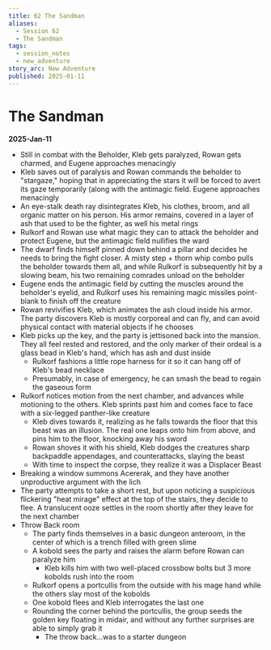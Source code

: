 ```yaml
---
title: 62 The Sandman
aliases:
  - Session 62
  - The Sandman
tags:
  - session_notes
  - new_adventure
story_arc: New Adventure
published: 2025-01-11
---
```

# The Sandman
**2025-Jan-11**

- Still in combat with the Beholder, Kleb gets paralyzed, Rowan gets charmed, and Eugene approaches menacingly
- Kleb saves out of paralysis and Rowan commands the beholder to "stargaze," hoping that in appreciating the stars it will be forced to avert its gaze temporarily (along with the antimagic field. Eugene approaches menacingly
- An eye-stalk death ray disintegrates Kleb, his clothes, broom, and all organic matter on his person. His armor remains, covered in a layer of ash that used to be the fighter, as well his metal rings
- Rulkorf and Rowan use what magic they can to attack the beholder and protect Eugene, but the antimagic field nullifies the ward
- The dwarf finds himself pinned down behind a pillar and decides he needs to bring the fight closer. A misty step + thorn whip combo pulls the beholder towards them all, and while Rulkorf is subsequently hit by a slowing beam, his two remaining comrades unload on the beholder
- Eugene ends the antimagic field by cutting the muscles around the beholder's eyelid, and Rulkorf uses his remaining magic missiles point-blank to finish off the creature
- Rowan revivifies Kleb, which animates the ash cloud inside his armor. The party discovers Kleb is mostly corporeal and can fly, and can avoid physical contact with material objects if he chooses
- Kleb picks up the key, and the party is jettisoned back into the mansion. They all feel rested and restored, and the only marker of their ordeal is a glass bead in Kleb's hand, which has ash and dust inside
	- Rulkorf fashions a little rope harness for it so it can hang off of Kleb's bead necklace
	- Presumably, in case of emergency, he can smash the bead to regain the gaseous form
- Rulkorf notices motion from the next chamber, and advances while motioning to the others. Kleb sprints past him and comes face to face with a six-legged panther-like creature
	- Kleb dives towards it, realizing as he falls towards the floor that this beast was an illusion. The real one leaps onto him from above, and pins him to the floor, knocking away his sword
	- Rowan shoves it with his shield, Kleb dodges the creatures sharp backpaddle appendages, and counterattacks, slaying the beast
	- With time to inspect the corpse, they realize it was a Displacer Beast
- Breaking a window summons Acererak, and they have another unproductive argument with the lich
- The party attempts to take a short rest, but upon noticing a suspicious flickering "heat mirage" effect at the top of the stairs, they decide to flee. A translucent ooze settles in the room shortly after they leave for the next chamber
- Throw Back room
	- The party finds themselves in a basic dungeon anteroom, in the center of which is a trench filled with green slime
	- A kobold sees the party and raises the alarm before Rowan can paralyze him
		- Kleb kills him with two well-placed crossbow bolts but 3 more kobolds rush into the room
	- Rulkorf opens a portcullis from the outside with his mage hand while the others slay most of the kobolds
	- One kobold flees and Kleb interrogates the last one
	- Rounding the corner behind the portcullis, the group seeds the golden key floating in midair, and without any further surprises are able to simply grab it
		- The throw back...was to a starter dungeon